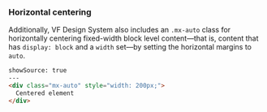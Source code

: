 
### Horizontal centering

Additionally, VF Design System also includes an `.mx-auto` class for horizontally centering fixed-width block level content—that is, content that has `display: block` and a `width` set—by setting the horizontal margins to `auto`.

```html
showSource: true
---
<div class="mx-auto" style="width: 200px;">
  Centered element
</div>
```
